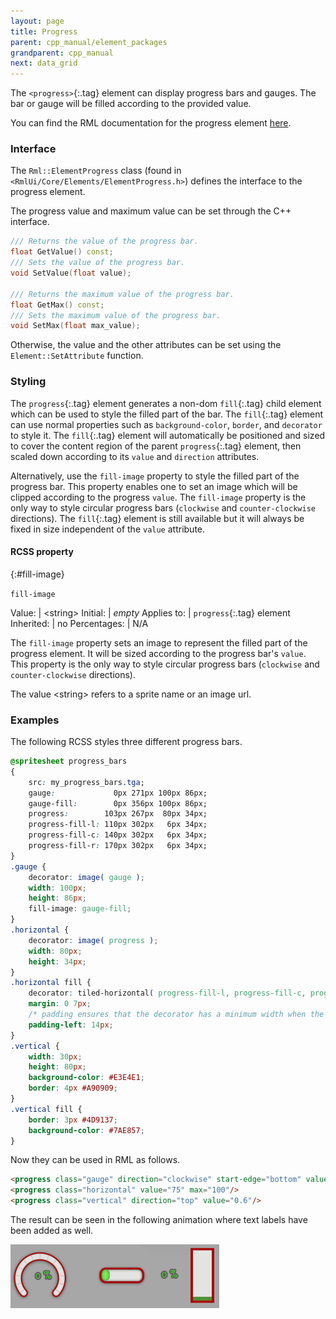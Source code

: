 ```yaml
---
layout: page
title: Progress
parent: cpp_manual/element_packages
grandparent: cpp_manual
next: data_grid
---
```


The `<progress>`{:.tag} element can display progress bars and gauges. The bar or gauge will be filled according to the provided value.

You can find the RML documentation for the progress element [here]({{"pages/rml/data_display.html#progress"|relative_url}}).


### Interface

The `Rml::ElementProgress` class (found in `<RmlUi/Core/Elements/ElementProgress.h>`) defines the interface to the progress element.

The progress value and maximum value can be set through the C++ interface.

```cpp
/// Returns the value of the progress bar.
float GetValue() const;
/// Sets the value of the progress bar.
void SetValue(float value);

/// Returns the maximum value of the progress bar.
float GetMax() const;
/// Sets the maximum value of the progress bar.
void SetMax(float max_value);
```

Otherwise, the value and the other attributes can be set using the `Element::SetAttribute` function.


### Styling

The `progress`{:.tag} element generates a non-dom `fill`{:.tag} child element which can be used to style the filled part of the bar. The `fill`{:.tag} element can use normal properties such as `background-color`, `border`, and `decorator` to style it. The `fill`{:.tag} element will automatically be positioned and sized to cover the content region of the parent `progress`{:.tag} element, then scaled down according to its `value` and `direction` attributes.

Alternatively, use the `fill-image` property to style the filled part of the progress bar. This property enables one to set an image which will be clipped according to the progress `value`. The `fill-image` property is the only way to style circular progress bars (`clockwise` and `counter-clockwise` directions). The `fill`{:.tag} element is still available but it will always be fixed in size independent of the `value` attribute.


#### RCSS property
{:#fill-image}

`fill-image`

Value: | \<string\>
Initial: | *empty*
Applies to: | `progress`{:.tag} element
Inherited: | no
Percentages: | N/A

The `fill-image` property sets an image to represent the filled part of the progress element. It will be sized according to the progress bar's `value`. This property is the only way to style circular progress bars (`clockwise` and `counter-clockwise` directions).

The value \<string\> refers to a sprite name or an image url.


### Examples

The following RCSS styles three different progress bars.
```css
@spritesheet progress_bars
{
	src: my_progress_bars.tga;
	gauge:             0px 271px 100px 86px;
	gauge-fill:        0px 356px 100px 86px;
	progress:        103px 267px  80px 34px;
	progress-fill-l: 110px 302px   6px 34px;
	progress-fill-c: 140px 302px   6px 34px;
	progress-fill-r: 170px 302px   6px 34px;
}
.gauge { 
	decorator: image( gauge );
	width: 100px;
	height: 86px;
	fill-image: gauge-fill;
}
.horizontal { 
	decorator: image( progress );
	width: 80px;
	height: 34px;
}
.horizontal fill {
	decorator: tiled-horizontal( progress-fill-l, progress-fill-c, progress-fill-r );
	margin: 0 7px;
	/* padding ensures that the decorator has a minimum width when the value is zero */
	padding-left: 14px;
}
.vertical {
	width: 30px;
	height: 80px;
	background-color: #E3E4E1;
	border: 4px #A90909;
}
.vertical fill {
	border: 3px #4D9137;
	background-color: #7AE857;
}
```
Now they can be used in RML as follows.
```html
<progress class="gauge" direction="clockwise" start-edge="bottom" value="0.3"/>
<progress class="horizontal" value="75" max="100"/>
<progress class="vertical" direction="top" value="0.6"/>
```

The result can be seen in the following animation where text labels have been added as well.

![progress bars](progress_bar.gif)
